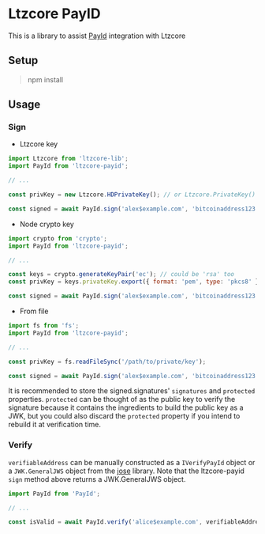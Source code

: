 # Ltzcore PayID

This is a library to assist [PayId](https://payid.org/) integration with Ltzcore

## Setup
> npm install

## Usage

### Sign
* Ltzcore key
```javascript
import Ltzcore from 'ltzcore-lib';
import PayId from 'ltzcore-payid';

// ...

const privKey = new Ltzcore.HDPrivateKey(); // or Ltzcore.PrivateKey() for a non-hierarchically derived private key

const signed = await PayId.sign('alex$example.com', 'bitcoinaddress123', 'BTC', privKey.toString());
```

* Node crypto key
```javascript
import crypto from 'crypto';
import PayId from 'ltzcore-payid';

// ...

const keys = crypto.generateKeyPair('ec'); // could be 'rsa' too
const privKey = keys.privateKey.export({ format: 'pem', type: 'pkcs8' });

const signed = await PayId.sign('alex$example.com', 'bitcoinaddress123', 'BTC', privKey);
```

* From file

```javascript
import fs from 'fs';
import PayId from 'ltzcore-payid';

// ...

const privKey = fs.readFileSync('/path/to/private/key');

const signed = await PayId.sign('alex$example.com', 'bitcoinaddress123', 'BTC', privKey);
```

It is recommended to store the signed.signatures' `signatures` and `protected` properties. `protected` can be thought of as the public key to verify the signature because it contains the ingredients to build the public key as a JWK, but you could also discard the `protected` property if you intend to rebuild it at verification time.


### Verify

`verifiableAddress` can be manually constructed as a `IVerifyPayId` object or a `JWK.GeneralJWS` object from the [jose](https://www.npmjs.com/package/jose) library. Note that the ltzcore-payid `sign` method above returns a JWK.GeneralJWS object.

```javascript
import PayId from 'PayId';

// ...

const isValid = await PayId.verify('alice$example.com', verifiableAddress);
```

